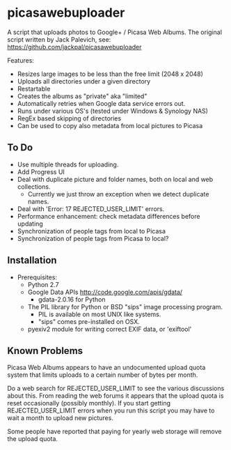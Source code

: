 picasawebuploader
=================

A script that uploads photos to Google+ / Picasa Web Albums. The original script
written by Jack Palevich, see: https://github.com/jackpal/picasawebuploader

Features:
+ Resizes large images to be less than the free limit (2048 x 2048)
+ Uploads all directories under a given directory
+ Restartable
+ Creates the albums as "private" aka "limited"
+ Automatically retries when Google data service errors out.
+ Runs under various OS's (tested under Windows & Synology NAS)
+ RegEx based skipping of directories
+ Can be used to copy also metadata from local pictures to Picasa


To Do
-----

+ Use multiple threads for uploading.
+ Add Progress UI
+ Deal with duplicate picture and folder names, both on local and web collections.
  + Currently we just throw an exception when we detect duplicate names.
+ Deal with 'Error: 17 REJECTED_USER_LIMIT' errors.
+ Performance enhancement: check metadata differences before updating
+ Synchronization of people tags from local to Picasa
+ Synchronization of people tags from Picasa to local?

Installation
------------

+ Prerequisites:
  + Python 2.7
  + Google Data APIs http://code.google.com/apis/gdata/
    + gdata-2.0.16 for Python
  + The PIL library for Python or BSD "sips" image processing program.
	+ PIL is available on most UNIX like systems.
    + "sips" comes pre-installed on OSX.
  + pyexiv2 module for writing correct EXIF data, or 'exiftool'

Known Problems
--------------

Picasa Web Albums appears to have an undocumented upload quota system that
limits uploads to a certain number of bytes per month.

Do a web search for REJECTED_USER_LIMIT to see the various discussions about
this. From reading the web forums it appears that the upload quota is reset
occasionally (possibly monthly). If you start getting REJECTED_USER_LIMIT
errors when you run this script you may have to wait a month to upload new
pictures.

Some people have reported that paying for yearly web storage will remove the
upload quota.

